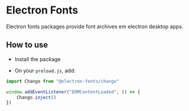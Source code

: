 # Electron Fonts

Electron fonts packages provide font archives em electron desktop apps.

## How to use

* Install the package

* On your `preload.js`, add:

```ts
import Chango from "@electron-fonts/chango"

window.addEventListener("DOMContentLoaded", () => {
    Chango.inject()
})
```
